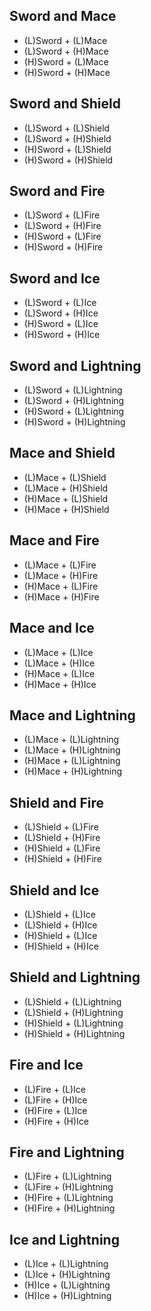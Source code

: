 ## Sword and Mace
- (L)Sword + (L)Mace
- (L)Sword + (H)Mace
- (H)Sword + (L)Mace
- (H)Sword + (H)Mace

## Sword and Shield
- (L)Sword + (L)Shield
- (L)Sword + (H)Shield
- (H)Sword + (L)Shield
- (H)Sword + (H)Shield

## Sword and Fire
- (L)Sword + (L)Fire
- (L)Sword + (H)Fire
- (H)Sword + (L)Fire
- (H)Sword + (H)Fire

## Sword and Ice
- (L)Sword + (L)Ice
- (L)Sword + (H)Ice
- (H)Sword + (L)Ice
- (H)Sword + (H)Ice

## Sword and Lightning
- (L)Sword + (L)Lightning
- (L)Sword + (H)Lightning
- (H)Sword + (L)Lightning
- (H)Sword + (H)Lightning

## Mace and Shield
- (L)Mace + (L)Shield
- (L)Mace + (H)Shield
- (H)Mace + (L)Shield
- (H)Mace + (H)Shield

## Mace and Fire
- (L)Mace + (L)Fire
- (L)Mace + (H)Fire
- (H)Mace + (L)Fire
- (H)Mace + (H)Fire

## Mace and Ice
- (L)Mace + (L)Ice
- (L)Mace + (H)Ice
- (H)Mace + (L)Ice
- (H)Mace + (H)Ice

## Mace and Lightning
- (L)Mace + (L)Lightning
- (L)Mace + (H)Lightning
- (H)Mace + (L)Lightning
- (H)Mace + (H)Lightning

## Shield and Fire
- (L)Shield + (L)Fire
- (L)Shield + (H)Fire
- (H)Shield + (L)Fire
- (H)Shield + (H)Fire

## Shield and Ice
- (L)Shield + (L)Ice
- (L)Shield + (H)Ice
- (H)Shield + (L)Ice
- (H)Shield + (H)Ice

## Shield and Lightning
- (L)Shield + (L)Lightning
- (L)Shield + (H)Lightning
- (H)Shield + (L)Lightning
- (H)Shield + (H)Lightning

## Fire and Ice
- (L)Fire + (L)Ice
- (L)Fire + (H)Ice
- (H)Fire + (L)Ice
- (H)Fire + (H)Ice

## Fire and Lightning
- (L)Fire + (L)Lightning
- (L)Fire + (H)Lightning
- (H)Fire + (L)Lightning
- (H)Fire + (H)Lightning

## Ice and Lightning
- (L)Ice + (L)Lightning
- (L)Ice + (H)Lightning
- (H)Ice + (L)Lightning
- (H)Ice + (H)Lightning